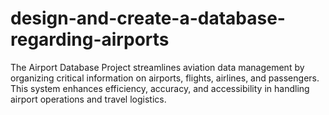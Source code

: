 # design-and-create-a-database-regarding-airports
The Airport Database Project streamlines aviation data management by organizing critical information on airports, flights, airlines, and passengers. This system enhances efficiency, accuracy, and accessibility in handling airport operations and travel logistics.
